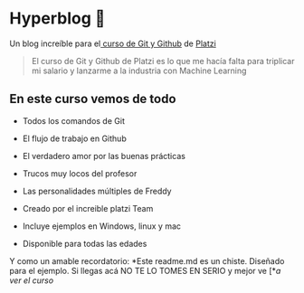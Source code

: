 # Hyperblog 💚
Un blog increíble para el[ curso de Git y Github](https://platzi.com/cursos/git-github/ " curso de Git y Github") de [Platzi](https://platzi.com/ "Platzi")
> El curso de Git y Github de Platzi es lo que me hacía falta para triplicar mi salario y lanzarme a la industria  con Machine Learning

## En este curso vemos de todo
* Todos los comandos de Git
* El flujo de trabajo en Github
* El verdadero amor por las buenas prácticas
* Trucos muy locos del profesor
* Las personalidades múltiples de Freddy

* Creado por el increible platzi Team 


* Incluye ejemplos en Windows, linux y mac 
* Disponible para todas las edades 

Y como un amable recordatorio: *Este readme.md es un chiste.  Diseñado para el ejemplo. Si llegas acá NO TE LO TOMES EN SERIO y mejor ve [**a ver el curso*

